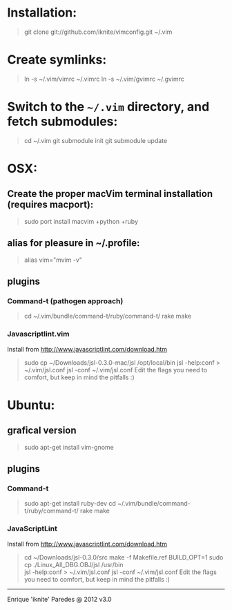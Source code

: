 # Installation:
> git clone git://github.com/iknite/vimconfig.git ~/.vim

# Create symlinks:
> ln -s ~/.vim/vimrc ~/.vimrc
> ln -s ~/.vim/gvimrc ~/.gvimrc

# Switch to the `~/.vim` directory, and fetch submodules:
> cd ~/.vim
> git submodule init
> git submodule update

# OSX: 
## Create the proper macVim terminal installation (requires macport):
> sudo port install macvim +python +ruby
## alias for pleasure in ~/.profile: 
> alias vim="mvim -v"
## plugins 
### Command-t (pathogen approach)
> cd ~/.vim/bundle/command-t/ruby/command-t/
> rake make
### Javascriptlint.vim
Install from http://www.javascriptlint.com/download.htm
> sudo cp ~/Downloads/jsl-0.3.0-mac/jsl /opt/local/bin
> jsl -help:conf > ~/.vim/jsl.conf
> jsl -conf ~/.vim/jsl.conf
Edit the flags you need to comfort, but keep in mind the pitfalls :)

# Ubuntu: 
## grafical version
> sudo apt-get install vim-gnome
## plugins
### Command-t
> sudo apt-get install ruby-dev
> cd ~/.vim/bundle/command-t/ruby/command-t/
> rake make
### JavaScriptLint
Install from http://www.javascriptlint.com/download.htm
> cd ~/Downloads/jsl-0.3.0/src
> make -f Makefile.ref BUILD_OPT=1 
> sudo cp ./Linux_All_DBG.OBJ/jsl /usr/bin  
> jsl -help:conf > ~/.vim/jsl.conf
> jsl -conf ~/.vim/jsl.conf
Edit the flags you need to comfort, but keep in mind the pitfalls :)

----
Enrique 'iknite' Paredes @ 2012
v3.0

